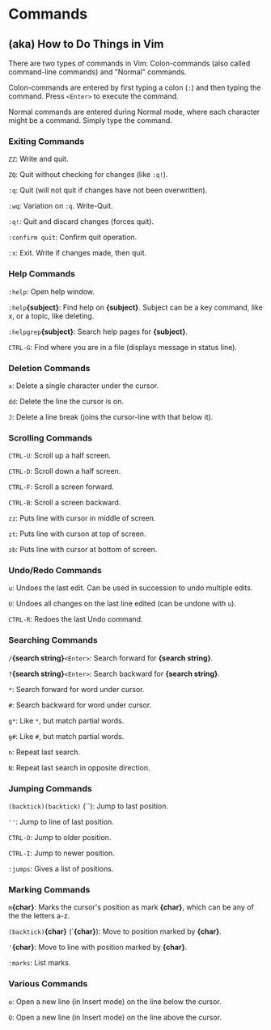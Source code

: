 # Commands
## (aka) How to Do Things in Vim

There are two types of commands in Vim: Colon-commands (also called
command-line commands) and "Normal" commands.

Colon-commands are entered by first typing a colon (`:`) and then typing the
command. Press `<Enter>` to execute the command.

Normal commands are entered during Normal mode, where each character might
be a command. Simply type the command.

### Exiting Commands

`ZZ`: Write and quit.

`ZQ`: Quit without checking for changes (like `:q!`).

`:q`: Quit (will not quit if changes have not been overwritten).

`:wq`: Variation on `:q`. Write-Quit.

`:q!`: Quit and discard changes (forces quit).

`:confirm quit`: Confirm quit operation.

`:x`: Exit. Write if changes made, then quit.

### Help Commands

`:help`: Open help window.

`:help`**{subject}**: Find help on **{subject}**. Subject can be a key command,
like x, or a topic, like deleting.

`:helpgrep`**{subject}**: Search help pages for **{subject}**.

`CTRL-G`: Find where you are in a file (displays message in status line).

### Deletion Commands

`x`: Delete a single character under the cursor.

`dd`: Delete the line the cursor is on.

`J`: Delete a line break (joins the cursor-line with that below it).

### Scrolling Commands

`CTRL-U`: Scroll up a half screen.

`CTRL-D`: Scroll down a half screen.

`CTRL-F`: Scroll a screen forward.

`CTRL-B`: Scroll a screen backward.

`zz`: Puts line with cursor in middle of screen.

`zt`: Puts line with curson at top of screen.

`zb`: Puts line with cursor at bottom of screen.

### Undo/Redo Commands

`u`: Undoes the last edit. Can be used in succession to undo multiple edits.

`U`: Undoes all changes on the last line edited (can be undone with `u`).

`CTRL-R`: Redoes the last Undo command.

### Searching Commands

`/`**{search string}**`<Enter>`: Search forward for **{search string}**.

`?`**{search string}**`<Enter>`: Search backward for **{search string}**.

`*`: Search forward for word under cursor.

`#`: Search backward for word under cursor.

`g*`: Like `*`, but match partial words.

`g#`: Like `#`, but match partial words.

`n`: Repeat last search.

`N`: Repeat last search in opposite direction.

### Jumping Commands

`(backtick)(backtick)` (\`\`): Jump to last position.

`''`: Jump to line of last position.

`CTRL-O`: Jump to older position.

`CTRL-I`: Jump to newer position.

`:jumps`: Gives a list of positions.

### Marking Commands

`m`**{char}**: Marks the cursor's position as mark **{char}**, which
can be any of the the letters a-z.

`(backtick)`**{char}** (\`**{char}**): Move to position marked by **{char}**.

`'`**{char}**: Move to line with position marked by **{char}**.

`:marks`: List marks.

### Various Commands

`o`: Open a new line (in Insert mode) on the line below the cursor.

`O`: Open a new line (in Insert mode) on the line above the cursor.
